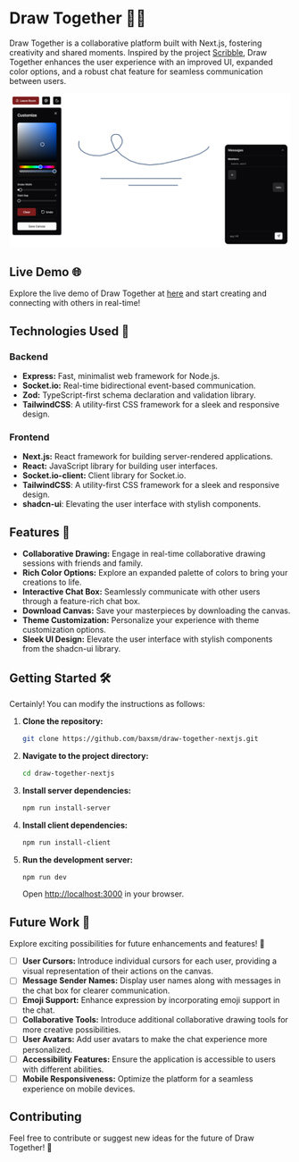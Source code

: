 # Draw Together 🎨✨

Draw Together is a collaborative platform built with Next.js, fostering creativity and shared moments. Inspired by the project [Scribble](https://github.com/nainglinnkhant/scribble), Draw Together enhances the user experience with an improved UI, expanded color options, and a robust chat feature for seamless communication between users.

![Draw-Together Thumbnail](/thumbnail.png)

## Live Demo 🌐

Explore the live demo of Draw Together at [here](https://draw-together-nextjs.vercel.app/) and start creating and connecting with others in real-time!

## Technologies Used 🚀

### Backend

- **Express:** Fast, minimalist web framework for Node.js.
- **Socket.io:** Real-time bidirectional event-based communication.
- **Zod:** TypeScript-first schema declaration and validation library.
- **TailwindCSS**: A utility-first CSS framework for a sleek and responsive design.

### Frontend

- **Next.js:** React framework for building server-rendered applications.
- **React:** JavaScript library for building user interfaces.
- **Socket.io-client:** Client library for Socket.io.
- **TailwindCSS**: A utility-first CSS framework for a sleek and responsive design.
- **shadcn-ui**: Elevating the user interface with stylish components.

## Features 🌟

- **Collaborative Drawing:** Engage in real-time collaborative drawing sessions with friends and family.
- **Rich Color Options:** Explore an expanded palette of colors to bring your creations to life.
- **Interactive Chat Box:** Seamlessly communicate with other users through a feature-rich chat box.
- **Download Canvas:** Save your masterpieces by downloading the canvas.
- **Theme Customization:** Personalize your experience with theme customization options.
- **Sleek UI Design:** Elevate the user interface with stylish components from the shadcn-ui library.

## Getting Started 🛠️

Certainly! You can modify the instructions as follows:

1. **Clone the repository:**

   ```bash
   git clone https://github.com/baxsm/draw-together-nextjs.git
   ```

2. **Navigate to the project directory:**

   ```bash
   cd draw-together-nextjs
   ```

3. **Install server dependencies:**

   ```bash
   npm run install-server
   ```

4. **Install client dependencies:**

   ```bash
   npm run install-client
   ```

5. **Run the development server:**

   ```bash
   npm run dev
   ```

   Open [http://localhost:3000](http://localhost:3000) in your browser.

## Future Work 🚀

Explore exciting possibilities for future enhancements and features! 🌈

- [ ] **User Cursors:** Introduce individual cursors for each user, providing a visual representation of their actions on the canvas.
- [ ] **Message Sender Names:** Display user names along with messages in the chat box for clearer communication.
- [ ] **Emoji Support:** Enhance expression by incorporating emoji support in the chat.
- [ ] **Collaborative Tools:** Introduce additional collaborative drawing tools for more creative possibilities.
- [ ] **User Avatars:** Add user avatars to make the chat experience more personalized.
- [ ] **Accessibility Features:** Ensure the application is accessible to users with different abilities.
- [ ] **Mobile Responsiveness:** Optimize the platform for a seamless experience on mobile devices.

## Contributing

Feel free to contribute or suggest new ideas for the future of Draw Together! 🚀
